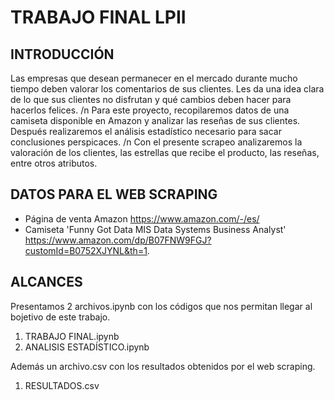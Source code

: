# TRABAJO FINAL LPII

## INTRODUCCIÓN
Las empresas que desean permanecer en el mercado durante mucho tiempo deben valorar los comentarios de sus clientes. Les da una idea clara de lo que sus clientes no disfrutan y qué cambios deben hacer para hacerlos felices.
/n
Para este proyecto, recopilaremos datos de una camiseta disponible en Amazon y analizar las reseñas de sus clientes. Después realizaremos el análisis estadístico necesario para sacar conclusiones perspicaces.
/n
Con el presente scrapeo analizaremos la valoración de los clientes, las estrellas que recibe el producto, las reseñas, entre otros atributos.

## DATOS PARA EL WEB SCRAPING 

- Página de venta Amazon https://www.amazon.com/-/es/
- Camiseta 'Funny Got Data MIS Data Systems Business Analyst' https://www.amazon.com/dp/B07FNW9FGJ?customId=B0752XJYNL&th=1.

## ALCANCES
Presentamos 2 archivos.ipynb con los códigos que nos permitan llegar al bojetivo de este trabajo.
1. TRABAJO FINAL.ipynb
2. ANALISIS ESTADÍSTICO.ipynb

Además un archivo.csv con los resultados obtenidos por el web scraping.
1. RESULTADOS.csv

